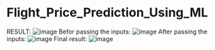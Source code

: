 # Flight_Price_Prediction_Using_ML
RESULT:
![image](https://user-images.githubusercontent.com/93418572/161906980-f8c84ceb-dd4d-464b-bee1-d2a2236a47c9.png)
Befor passing the inputs:
![image](https://user-images.githubusercontent.com/93418572/161907957-f4adb8c0-5663-4b7c-8830-686b1ba7001e.png)
After passing the inputs:
![image](https://user-images.githubusercontent.com/93418572/161907255-cb18e058-8ff3-4f5a-b9a2-f04bdf576e3e.png)
Final result:
![image](https://user-images.githubusercontent.com/93418572/161907336-a8d98509-19cd-4587-bf6a-9a08f484a7c7.png)
